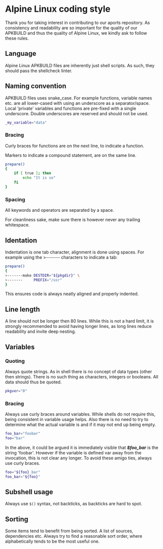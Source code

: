 # Alpine Linux coding style

Thank you for taking interest in contributing to our aports repository.
As consistency and readability are so important for the quality of our APKBUILD
and thus the quality of Alpine Linux, we kindly ask to follow these rules.

## Language
Alpine Linux APKBUILD files are inherently just shell scripts. As such, they
should pass the shellcheck linter.

## Naming convention
APKBUILD files uses snake_case. For example functions, variable names etc. are
all lower-cased with using an underscore as a separator/space. Local 'private'
variables and functions are pre-fixed with a single underscore. Double
underscores are reserved and should not be used.
```sh
_my_variable="data"
```

### Bracing
Curly braces for functions are on the next line, to indicate a function.

Markers to indicate a compound statement, are on the same line.

```sh
prepare()
{
	if [ true ]; then
		echo "It is so"
	fi
}
```

### Spacing
All keywords and operators are separated by a space.

For cleanliness sake, make sure there is however never any trailing whitespace.

## Identation
Indentation is one tab character, alignment is done using spaces. For example
using the >------- characters to indicate a tab:
```sh
prepare()
{
>-------make DESTDIR="${pkgdir}" \
>-------     PREFIX="/usr"
}
```

This ensures code is always neatly aligned and properly indented.

## Line length
A line should not be longer then 80 lines. While this is not a hard limit, it
is strongly recommended to avoid having longer lines, as long lines reduce
readability and invite deep nesting.

## Variables
### Quoting
Always quote strings. As in shell there is no concept of data types (other then
strings). There is no such thing as characters, integers or booleans. All data
should thus be quoted.
```sh
pkgver="0"
```

### Bracing
Always use curly braces around variables. While shells do not require this,
being consistent in variable usage helps. Also there is no need to try to
determine what the actual variable is and if it may not end up being empty.

```sh
foo_bar="foobar"
foo="bar"
```
In the above, it could be argued it is immediately visible that ***$foo_bar***
is the string 'foobar'. However if the variable is defined var away from the
invocation, this is not clear any longer. To avoid these amigo ties, always
use curly braces.
```sh
foo="${foo}_bar"
foo_bar="${foo}"
```

## Subshell usage
Always use `$()` syntax, not backticks, as backticks are hard to spot.

## Sorting
Some items tend to benefit from being sorted. A list of sources, dependencies
etc. Always try to find a reasonable sort order, where alphabetically tends to
be the most useful one.
